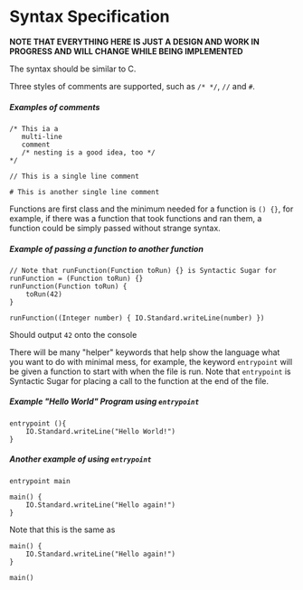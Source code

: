 Syntax Specification
====================
**NOTE THAT EVERYTHING HERE IS JUST A DESIGN AND WORK IN PROGRESS AND WILL CHANGE WHILE BEING IMPLEMENTED**

The syntax should be similar to C.

Three styles of comments are supported, such as ```/* */```, ```//``` and ```#```.
##### Examples of comments ####
```
/* This ia a
   multi-line
   comment
   /* nesting is a good idea, too */
*/

// This is a single line comment

# This is another single line comment
```

Functions are first class and the minimum needed for a function is ```() {}```, for example, if there was a function that took functions and ran them, a function could be simply passed without strange syntax.
##### Example of passing a function to another function #####
```
// Note that runFunction(Function toRun) {} is Syntactic Sugar for runFunction = (Function toRun) {}
runFunction(Function toRun) {
	toRun(42)
}

runFunction((Integer number) { IO.Standard.writeLine(number) })
```
Should output ```42``` onto the console

There will be many "helper" keywords that help show the language what you want to do with minimal mess, for example, the keyword ```entrypoint``` will be given a function to start with when the file is run. Note that ```entrypoint``` is Syntactic Sugar for placing a call to the function at the end of the file.
##### Example "Hello World" Program using ```entrypoint``` #####
```
entrypoint (){
	IO.Standard.writeLine("Hello World!")
}
```

##### Another example of using ```entrypoint``` #####

```
entrypoint main

main() {
	IO.Standard.writeLine("Hello again!")
}
```
Note that this is the same as
```
main() {
	IO.Standard.writeLine("Hello again!")
}

main()
```
